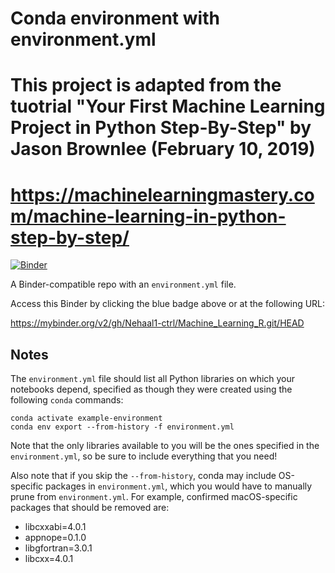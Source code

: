 # Conda environment with environment.yml
# This project is adapted from the tuotrial "Your First Machine Learning Project in Python Step-By-Step" by Jason Brownlee (February 10, 2019)
# https://machinelearningmastery.com/machine-learning-in-python-step-by-step/ 

[![Binder](http://mybinder.org/badge_logo.svg)](https://mybinder.org/v2/gh/Nehaal1-ctrl/Machine_Learning_R.git/HEAD)

A Binder-compatible repo with an `environment.yml` file.

Access this Binder by clicking the blue badge above or at the following URL:

https://mybinder.org/v2/gh/Nehaal1-ctrl/Machine_Learning_R.git/HEAD

## Notes
The `environment.yml` file should list all Python libraries on which your notebooks
depend, specified as though they were created using the following `conda` commands:

```
conda activate example-environment
conda env export --from-history -f environment.yml
```

Note that the only libraries available to you will be the ones specified in
the `environment.yml`, so be sure to include everything that you need! 

Also note that if you skip the `--from-history`, conda may include OS-specific
packages in `environment.yml`, which you would have to manually prune from
`environment.yml`.  For example, confirmed macOS-specific packages that should
be removed are:

* libcxxabi=4.0.1
* appnope=0.1.0
* libgfortran=3.0.1
* libcxx=4.0.1
